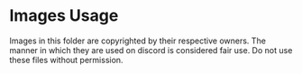 # Images Usage
Images in this folder are copyrighted by their respective owners. The manner in which they are used on discord is considered fair use. Do not use these files without permission.